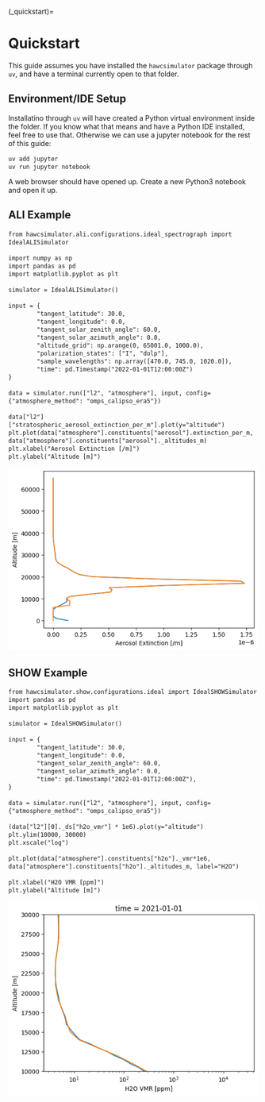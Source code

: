 
(_quickstart)=
# Quickstart
This guide assumes you have installed the `hawcsimulator` package through `uv`, and have a
terminal currently open to that folder.

## Environment/IDE Setup
Installatino through `uv` will have created a Python virtual environment inside the folder.
If you know what that means and have a Python IDE installed, feel free to use that.  Otherwise
we can use a jupyter notebook for the rest of this guide:

    uv add jupyter
    uv run jupyter notebook

A web browser should have opened up.  Create a new Python3 notebook and open it up.

## ALI Example
```{code-block} python
from hawcsimulator.ali.configurations.ideal_spectrograph import IdealALISimulator

import numpy as np
import pandas as pd
import matplotlib.pyplot as plt

simulator = IdealALISimulator()

input = {
        "tangent_latitude": 30.0,
        "tangent_longitude": 0.0,
        "tangent_solar_zenith_angle": 60.0,
        "tangent_solar_azimuth_angle": 0.0,
        "altitude_grid": np.arange(0, 65001.0, 1000.0),
        "polarization_states": ["I", "dolp"],
        "sample_wavelengths": np.array([470.0, 745.0, 1020.0]),
        "time": pd.Timestamp("2022-01-01T12:00:00Z")
}

data = simulator.run(["l2", "atmosphere"], input, config={"atmosphere_method": "omps_calipso_era5"})

data["l2"]["stratospheric_aerosol_extinction_per_m"].plot(y="altitude")
plt.plot(data["atmosphere"].constituents["aerosol"].extinction_per_m, data["atmosphere"].constituents["aerosol"]._altitudes_m)
plt.xlabel("Aerosol Extinction [/m]")
plt.ylabel("Altitude [m]")
```

![ali_sim](img/ali_sim.png)

## SHOW Example

```{code-block} python
from hawcsimulator.show.configurations.ideal import IdealSHOWSimulator
import pandas as pd
import matplotlib.pyplot as plt

simulator = IdealSHOWSimulator()

input = {
        "tangent_latitude": 30.0,
        "tangent_longitude": 0.0,
        "tangent_solar_zenith_angle": 60.0,
        "tangent_solar_azimuth_angle": 0.0,
        "time": pd.Timestamp("2022-01-01T12:00:00Z"),
}

data = simulator.run(["l2", "atmosphere"], input, config={"atmosphere_method": "omps_calipso_era5"})

(data["l2"][0]._ds["h2o_vmr"] * 1e6).plot(y="altitude")
plt.ylim(10000, 30000)
plt.xscale("log")

plt.plot(data["atmosphere"].constituents["h2o"]._vmr*1e6, data["atmosphere"].constituents["h2o"]._altitudes_m, label="H2O")

plt.xlabel("H2O VMR [ppm]")
plt.ylabel("Altitude [m]")

```
![show_sim](img/show_sim.png)
